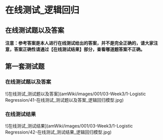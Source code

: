 # 在线测试_逻辑回归
## 在线测试题以及答案
**注意：参考答案是本人进行在线测试给出的答案，并不是完全正确的，请大家注意，答案正确性请通过【在线测试结果】部分，查看哪道题答案不正确。**  
## 第一套测试题
### 在线测试题以及答案
![在线测试_测试题以及答案](amWiki/images/001/03-Week3/1-Logistic Regression/41-在线测试_测试题以及答案_逻辑回归模型.jpg)
### 在线测试结果
![在线测试_测试结果](amWiki/images/001/03-Week3/1-Logistic Regression/42-在线测试_测试结果_逻辑回归模型.jpg)
